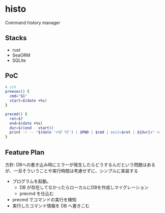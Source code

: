 # histo
Command history manager

## Stacks
- rust
- SeaORM
- SQLite

## PoC

```sh
# zsh
preexec() {
  cmd="$1"
  start=$(date +%s)
}

precmd() {
  ret=$?
  end=$(date +%s)
  dur=$((end - start))
  print -r -- "$(date '+%F %T') | $PWD | $cmd | exit=$ret | ${dur}s" >> ~/.command_log
}
```

## Feature Plan

方針: DBへの書き込み時にエラーが発生したらどうするんだという問題はあるが、一旦そういうことや実行時間は考慮せずに、シンプルに実装する

- プログラムを起動。
  - DB が存在してなかったらローカルにDBを作成しマイグレーション
  - precmd を仕込む
- precmd でコマンドの実行を検知
- 実行したコマンド情報を DB へ書きこむ
